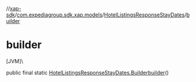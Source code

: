 //[xap-sdk](../../../index.md)/[com.expediagroup.sdk.xap.models](../index.md)/[HotelListingsResponseStayDates](index.md)/[builder](builder.md)

# builder

[JVM]\

public final static [HotelListingsResponseStayDates.Builder](-builder/index.md)[builder](builder.md)()
